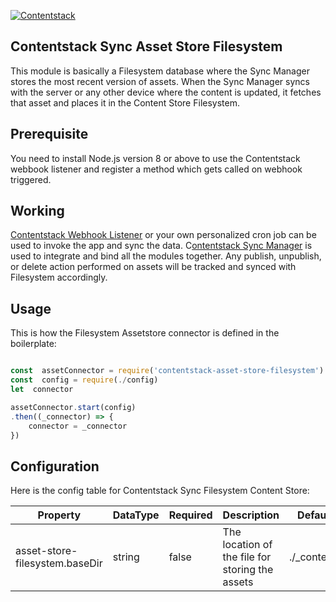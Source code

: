 
[![Contentstack](https://www.contentstack.com/docs/static/images/contentstack.png)](https://www.contentstack.com/)

  

## Contentstack Sync Asset Store Filesystem

  

This module is basically a Filesystem database where the Sync Manager stores the most recent version of assets. When the Sync Manager syncs with the server or any other device where the content is updated, it fetches that asset and places it in the Content Store Filesystem.

  

## Prerequisite

  

You need to install Node.js version 8 or above to use the Contentstack webbook listener and register a method which gets called on webhook triggered.

  

## Working

  

[Contentstack Webhook Listener](https://github.com/contentstack/contentstack-content-store-mongodb/blob/master) or your own personalized cron job can be used to invoke the app and sync the data. C[ontentstack Sync Manager](https://github.com/contentstack/contentstack-content-store-mongodb/blob/master) is used to integrate and bind all the modules together. Any publish, unpublish, or delete action performed on assets will be tracked and synced with Filesystem accordingly.

  

## Usage

  

This is how the Filesystem Assetstore connector is defined in the boilerplate:

  

```js

const  assetConnector = require('contentstack-asset-store-filesystem')
const  config = require(./config)
let  connector

assetConnector.start(config)
.then((_connector) => {
	connector = _connector
})

```

  

## Configuration

  

Here is the config table for Contentstack Sync Filesystem Content Store:

  
|Property  |  DataType|Required|Description|Default|
|--|--|--|--|--|
|  asset-store-filesystem.baseDir|string |false|The location of the file for storing the assets|./_contents |


